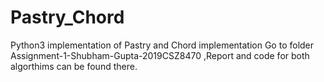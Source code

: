 # Pastry_Chord
Python3 implementation of Pastry and Chord implementation
Go to folder Assignment-1-Shubham-Gupta-2019CSZ8470 ,Report and code for both algorthims can be found there.
